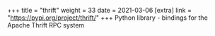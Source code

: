 +++
title = "thrift"
weight = 33
date = 2021-03-06
[extra]
link = "https://pypi.org/project/thrift/"
+++
Python library - bindings for the Apache Thrift RPC system

